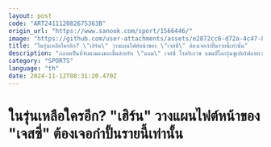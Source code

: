 ```yaml
---
layout: post
code: "ART24111208267S363B"
origin_url: "https://www.sanook.com/sport/1566446/"
image: "https://github.com/user-attachments/assets/e2872cc6-d72a-4c47-872b-54a9f664d155"
title: "ในรุ่นเหลือใครอีก? \"เฮิร์น\" วางแผนไฟต์หน้าของ \"เจสซี่\" ต้องเจอกำปั้นรายนี้เท่านั้น"
description: "กลายเป็นที่จับตามองมากขึ้นสำหรับ \"แบม\" เจสซี่ โรดริเกวซ แชมป์โลกรุ่นซูเปอร์ฟลายเวต สภามวยโลก (WBC) ที่ป้องกันเข็มขัดเอาไว้ได้อย่างสวยหรู เมื่อช่วงเช้าวันอาทิตย์ที่ 10 พฤศจิกายน ที่ผ่านมา"
category: "SPORTS"
language: "th"
date: 2024-11-12T08:31:20.470Z
---
```


# ในรุ่นเหลือใครอีก? "เฮิร์น" วางแผนไฟต์หน้าของ "เจสซี่" ต้องเจอกำปั้นรายนี้เท่านั้น